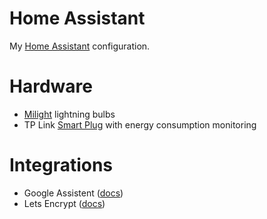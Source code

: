 # Home Assistant

My [Home Assistant](https://www.home-assistant.io/) configuration.

# Hardware

- [Milight](https://www.milight.com/) lightning bulbs
- TP Link [Smart Plug](https://www.tp-link.com/en/home-networking/smart-plug/hs110/) with energy consumption monitoring

# Integrations

- Google Assistent ([docs](https://www.home-assistant.io/integrations/google_assistant/))
- Lets Encrypt ([docs](https://www.home-assistant.io/docs/ecosystem/certificates/lets_encrypt/))
